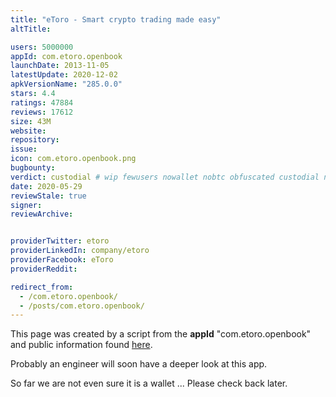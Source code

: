 ```yaml
---
title: "eToro - Smart crypto trading made easy"
altTitle: 

users: 5000000
appId: com.etoro.openbook
launchDate: 2013-11-05
latestUpdate: 2020-12-02
apkVersionName: "285.0.0"
stars: 4.4
ratings: 47884
reviews: 17612
size: 43M
website: 
repository: 
issue: 
icon: com.etoro.openbook.png
bugbounty: 
verdict: custodial # wip fewusers nowallet nobtc obfuscated custodial nosource nonverifiable reproducible bounty defunct
date: 2020-05-29
reviewStale: true
signer: 
reviewArchive:


providerTwitter: etoro
providerLinkedIn: company/etoro
providerFacebook: eToro
providerReddit: 

redirect_from:
  - /com.etoro.openbook/
  - /posts/com.etoro.openbook/
---
```



This page was created by a script from the **appId** "com.etoro.openbook" and public
information found
[here](https://play.google.com/store/apps/details?id=com.etoro.openbook).

Probably an engineer will soon have a deeper look at this app.

So far we are not even sure it is a wallet ... Please check back later.